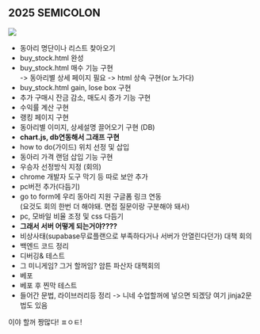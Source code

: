 ## 2025 SEMICOLON <br>
<image src="https://media1.tenor.com/m/HxRw5A_P-y8AAAAd/dancing-rat-rat.gif">
<br>

- 동아리 명단이나 리스트 찾아오기<br>
- buy_stock.html 완성<br>
- buy_stock.html 매수 기능 구현 <br>
-> 동아리별 상세 페이지 필요 -> html 상속 구현(or 노가다)<br>
- buy_stock.html gain, lose box 구현<br>
- 추가 구매시 잔금 감소, 매도시 증가 기능 구현<br>
- 수익률 계산 구현<br>
- 랭킹 페이지 구현<br>
- 동아리별 이미지, 상세설명 끌어오기 구현 (DB)<br>
- **chart.js, db연동해서 그래프 구현**<br>
- how to do(가이드) 위치 선정 및 삽입<br>
- 동아리 가격 랜덤 삽입 기능 구현<br>
- 우승자 선정방식 지정 (회의)<br>
- chrome 개발자 도구 막기 등 따로 보안 추가<br>
- pc버전 추가(다듬기)<br>
- go to form에 우리 동아리 지원 구글폼 링크 연동 <br>
(요것도 회의 한번 더 해야돼. 면접 질문이랑 구분해야 돼서)<br>
- pc, 모바일 비율 조정 및 css 다듬기<br>
- **그래서 서버 어떻게 되는거야????**<br>
- 비상사태(supabase무료플랜으로 부족하다거나 서버가 안열린다던가) 대책 회의<br>
- 백엔드 코드 정리<br>
- 디버깅& 테스트<br>
- 그 미니게임? 그거 할꺼임? 암튼 파산자 대책회의<br>
- 베포<br>
- 베포 후 찐막 테스트<br>
- 들어간 문법, 라이브러리등 정리 -> 니네 수업할꺼에 넣으면 되겠당 여기 jinja2문법도 있음<br>

이야 할꺼 짱많다! ㅍㅇㅌ!

